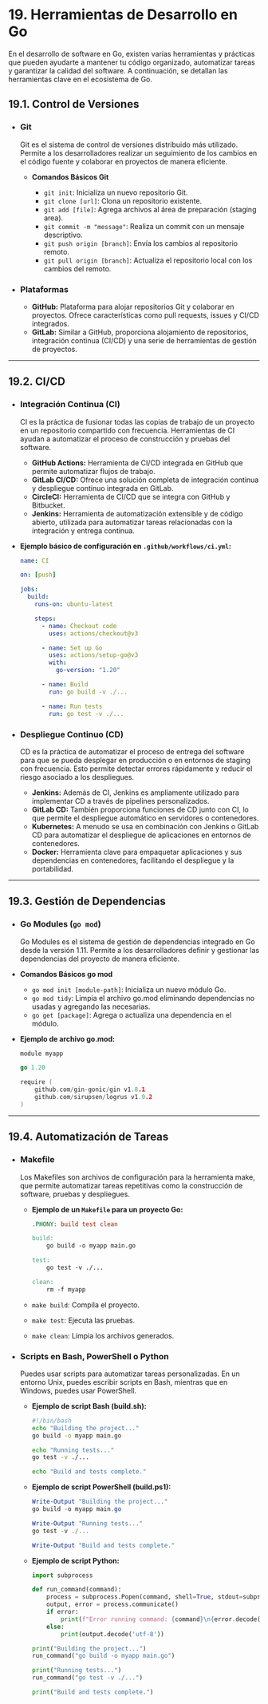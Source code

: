 # 19. Herramientas de Desarrollo en Go

En el desarrollo de software en Go, existen varias herramientas y prácticas que pueden ayudarte a mantener tu código organizado, automatizar tareas y garantizar la calidad del software. A continuación, se detallan las herramientas clave en el ecosistema de Go.

## 19.1. Control de Versiones

- ### Git

  Git es el sistema de control de versiones distribuido más utilizado. Permite a los desarrolladores realizar un seguimiento de los cambios en el código fuente y colaborar en proyectos de manera eficiente.

  - **Comandos Básicos Git**

    - `git init`: Inicializa un nuevo repositorio Git.
    - `git clone [url]`: Clona un repositorio existente.
    - `git add [file]`: Agrega archivos al área de preparación (staging area).
    - `git commit -m "message"`: Realiza un commit con un mensaje descriptivo.
    - `git push origin [branch]`: Envía los cambios al repositorio remoto.
    - `git pull origin [branch]`: Actualiza el repositorio local con los cambios del remoto.

- ### Plataformas

  - **GitHub:** Plataforma para alojar repositorios Git y colaborar en proyectos. Ofrece características como pull requests, issues y CI/CD integrados.
  - **GitLab:** Similar a GitHub, proporciona alojamiento de repositorios, integración continua (CI/CD) y una serie de herramientas de gestión de proyectos.

---

## 19.2. CI/CD

- ### Integración Continua (CI)

  CI es la práctica de fusionar todas las copias de trabajo de un proyecto en un repositorio compartido con frecuencia. Herramientas de CI ayudan a automatizar el proceso de construcción y pruebas del software.

  - **GitHub Actions:** Herramienta de CI/CD integrada en GitHub que permite automatizar flujos de trabajo.
  - **GitLab CI/CD:** Ofrece una solución completa de integración continua y despliegue continuo integrada en GitLab.
  - **CircleCI:** Herramienta de CI/CD que se integra con GitHub y Bitbucket.
  - **Jenkins:** Herramienta de automatización extensible y de código abierto, utilizada para automatizar tareas relacionadas con la integración y entrega continua.

- **Ejemplo básico de configuración en `.github/workflows/ci.yml`:**

  ```yaml
  name: CI

  on: [push]

  jobs:
    build:
      runs-on: ubuntu-latest

      steps:
        - name: Checkout code
          uses: actions/checkout@v3

        - name: Set up Go
          uses: actions/setup-go@v3
          with:
            go-version: "1.20"

        - name: Build
          run: go build -v ./...

        - name: Run tests
          run: go test -v ./...
  ```

- ### Despliegue Continuo (CD)

  CD es la práctica de automatizar el proceso de entrega del software para que se pueda desplegar en producción o en entornos de staging con frecuencia. Esto permite detectar errores rápidamente y reducir el riesgo asociado a los despliegues.

  - **Jenkins:** Además de CI, Jenkins es ampliamente utilizado para implementar CD a través de pipelines personalizados.
  - **GitLab CD:** También proporciona funciones de CD junto con CI, lo que permite el despliegue automático en servidores o contenedores.
  - **Kubernetes:** A menudo se usa en combinación con Jenkins o GitLab CD para automatizar el despliegue de aplicaciones en entornos de contenedores.
  - **Docker:** Herramienta clave para empaquetar aplicaciones y sus dependencias en contenedores, facilitando el despliegue y la portabilidad.

---

## 19.3. Gestión de Dependencias

- ### Go Modules (`go mod`)

  Go Modules es el sistema de gestión de dependencias integrado en Go desde la versión 1.11. Permite a los desarrolladores definir y gestionar las dependencias del proyecto de manera eficiente.

- **Comandos Básicos go mod**

  - `go mod init [module-path]`: Inicializa un nuevo módulo Go.
  - `go mod tidy`: Limpia el archivo go.mod eliminando dependencias no usadas y agregando las necesarias.
  - `go get [package]`: Agrega o actualiza una dependencia en el módulo.

- **Ejemplo de archivo go.mod:**

  ```go
  module myapp

  go 1.20

  require (
      github.com/gin-gonic/gin v1.8.1
      github.com/sirupsen/logrus v1.9.2
  )

  ```

---

## 19.4. Automatización de Tareas

- ### Makefile

  Los Makefiles son archivos de configuración para la herramienta make, que permite automatizar tareas repetitivas como la construcción de software, pruebas y despliegues.

  - **Ejemplo de un `Makefile` para un proyecto Go:**

    ```makefile
    .PHONY: build test clean

    build:
        go build -o myapp main.go

    test:
        go test -v ./...

    clean:
        rm -f myapp

    ```

  - `make build`: Compila el proyecto.
  - `make test`: Ejecuta las pruebas.
  - `make clean`: Limpia los archivos generados.

- ### Scripts en Bash, PowerShell o Python

  Puedes usar scripts para automatizar tareas personalizadas. En un entorno Unix, puedes escribir scripts en Bash, mientras que en Windows, puedes usar PowerShell.

  - **Ejemplo de script Bash (build.sh):**

    ```bash
    #!/bin/bash
    echo "Building the project..."
    go build -o myapp main.go

    echo "Running tests..."
    go test -v ./...

    echo "Build and tests complete."

    ```

  - **Ejemplo de script PowerShell (build.ps1):**

    ```powershell
    Write-Output "Building the project..."
    go build -o myapp main.go

    Write-Output "Running tests..."
    go test -v ./...

    Write-Output "Build and tests complete."

    ```

  - **Ejemplo de script Python:**

    ```py
    import subprocess

    def run_command(command):
        process = subprocess.Popen(command, shell=True, stdout=subprocess.PIPE, stderr=subprocess.PIPE)
        output, error = process.communicate()
        if error:
            print(f"Error running command: {command}\n{error.decode('utf-8')}")
        else:
            print(output.decode('utf-8'))

    print("Building the project...")
    run_command("go build -o myapp main.go")

    print("Running tests...")
    run_command("go test -v ./...")

    print("Build and tests complete.")

    ```
